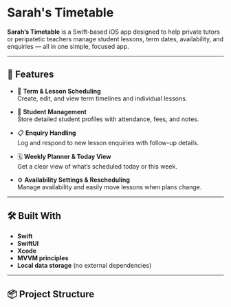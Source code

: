 # Sarah's Timetable

**Sarah’s Timetable** is a Swift-based iOS app designed to help private tutors or peripatetic teachers manage student lessons, term dates, availability, and enquiries — all in one simple, focused app.

---

## 🧩 Features

- 📆 **Term & Lesson Scheduling**  
  Create, edit, and view term timelines and individual lessons.

- 👤 **Student Management**  
  Store detailed student profiles with attendance, fees, and notes.

- 📋 **Enquiry Handling**  
  Log and respond to new lesson enquiries with follow-up details.

- 🗓️ **Weekly Planner & Today View**  
  Get a clear view of what’s scheduled today or this week.

- ⚙️ **Availability Settings & Rescheduling**  
  Manage availability and easily move lessons when plans change.

---

## 🛠 Built With

- **Swift**
- **SwiftUI**
- **Xcode**
- **MVVM principles**
- **Local data storage** (no external dependencies)

---

## 📦 Project Structure

